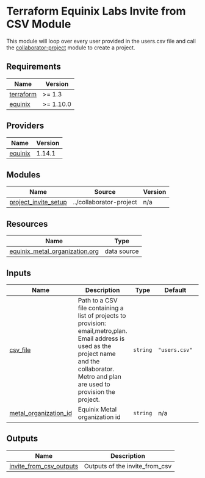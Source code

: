 # Terraform Equinix Labs Invite from CSV Module

This module will loop over every user provided in the users.csv file and call the [collaborator-project](../collaborator-project/) module to create a project.

<!-- BEGIN_TF_DOCS -->
## Requirements

| Name | Version |
|------|---------|
| <a name="requirement_terraform"></a> [terraform](#requirement\_terraform) | >= 1.3 |
| <a name="requirement_equinix"></a> [equinix](#requirement\_equinix) | >= 1.10.0 |

## Providers

| Name | Version |
|------|---------|
| <a name="provider_equinix"></a> [equinix](#provider\_equinix) | 1.14.1 |

## Modules

| Name | Source | Version |
|------|--------|---------|
| <a name="module_project_invite_setup"></a> [project\_invite\_setup](#module\_project\_invite\_setup) | ../collaborator-project | n/a |

## Resources

| Name | Type |
|------|------|
| [equinix_metal_organization.org](https://registry.terraform.io/providers/equinix/equinix/latest/docs/data-sources/metal_organization) | data source |

## Inputs

| Name | Description | Type | Default | Required |
|------|-------------|------|---------|:--------:|
| <a name="input_csv_file"></a> [csv\_file](#input\_csv\_file) | Path to a CSV file containing a list of projects to provision: email,metro,plan. Email address is used as the project name and the collaborator. Metro and plan are used to provision the project. | `string` | `"users.csv"` | no |
| <a name="input_metal_organization_id"></a> [metal\_organization\_id](#input\_metal\_organization\_id) | Equinix Metal organization id | `string` | n/a | yes |

## Outputs

| Name | Description |
|------|-------------|
| <a name="output_invite_from_csv_outputs"></a> [invite\_from\_csv\_outputs](#output\_invite\_from\_csv\_outputs) | Outputs of the invite\_from\_csv |
<!-- END_TF_DOCS -->
